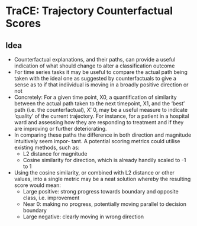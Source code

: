 # TraCE: Trajectory Counterfactual Scores
## Idea

- Counterfactual explanations, and their paths, can provide a useful indication of what should
change to alter a classification outcome
- For time series tasks it may be useful to compare the actual path being taken with the ideal one
as suggested by counterfactuals to give a sense as to if that indiividual is moving in a broadly positive
direction or not
- Concretely: For a given time point, X0, a quantification of similarity between the actual path
taken to the next timepoint, X1, and the ‘best’ path (i.e. the counterfactual), X′
0, may be a
useful measure to indicate ‘quality’ of the current trajectory. For instance, for a patient in a
hospital ward and assessing how they are responding to treatment and if they are improving or
further deteriorating.
- In comparing these paths the difference in both direction and magnitude intuitively seem impor-
tant. A potential scoring metrics could utilise existing methods, such as:
    - L2 distance for magnitude
    - Cosine similarity for direction, which is already handily scaled to -1 to 1
- Using the cosine similarity, or combined with L2 distance or other values, into a single metric
may be a neat solution whereby the resulting score would mean:
    - Large positive: strong progress towards boundary and opposite class, i.e. improvement
    - Near 0: making no progress, potentially moving parallel to decision boundary
    - Large negative: clearly moving in wrong direction